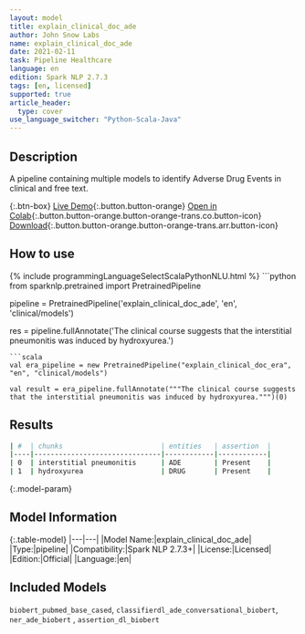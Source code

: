 ```yaml
---
layout: model
title: explain_clinical_doc_ade
author: John Snow Labs
name: explain_clinical_doc_ade
date: 2021-02-11
task: Pipeline Healthcare
language: en
edition: Spark NLP 2.7.3
tags: [en, licensed]
supported: true
article_header:
  type: cover
use_language_switcher: "Python-Scala-Java"
---
```


## Description

A pipeline containing multiple models to identify Adverse Drug Events in clinical and free text.

{:.btn-box}
[Live Demo](https://demo.johnsnowlabs.com/healthcare/PP_ADE/){:.button.button-orange}
[Open in Colab](https://colab.research.google.com/github/JohnSnowLabs/spark-nlp-workshop/blob/master/tutorials/Certification_Trainings/Healthcare/16.Adverse_Drug_Event_ADE_NER_and_Classifier.ipynb#scrollTo=8i805kxSnnwA){:.button.button-orange.button-orange-trans.co.button-icon}
[Download](https://s3.amazonaws.com/auxdata.johnsnowlabs.com/clinical/models/explain_clinical_doc_ade_en_2.7.3_2.4_1613049375392.zip){:.button.button-orange.button-orange-trans.arr.button-icon}

## How to use



<div class="tabs-box" markdown="1">
{% include programmingLanguageSelectScalaPythonNLU.html %}
```python
from sparknlp.pretrained import PretrainedPipeline

pipeline = PretrainedPipeline('explain_clinical_doc_ade', 'en', 'clinical/models')

res = pipeline.fullAnnotate('The clinical course suggests that the interstitial pneumonitis was induced by hydroxyurea.')
```
```scala
val era_pipeline = new PretrainedPipeline("explain_clinical_doc_era", "en", "clinical/models")

val result = era_pipeline.fullAnnotate("""The clinical course suggests that the interstitial pneumonitis was induced by hydroxyurea.""")(0)

```
</div>

## Results

```bash
| #  | chunks                        | entities   | assertion  |
|----|-------------------------------|------------|------------|
| 0  | interstitial pneumonitis      | ADE        | Present    |
| 1  | hydroxyurea                   | DRUG       | Present    |

```

{:.model-param}
## Model Information

{:.table-model}
|---|---|
|Model Name:|explain_clinical_doc_ade|
|Type:|pipeline|
|Compatibility:|Spark NLP 2.7.3+|
|License:|Licensed|
|Edition:|Official|
|Language:|en|

## Included Models

`biobert_pubmed_base_cased`, `classifierdl_ade_conversational_biobert`, `ner_ade_biobert` , `assertion_dl_biobert`